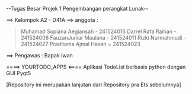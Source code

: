 --Tugas Besar Projek 1 Pengembangan perangkat Lunak--

==> Kelompok A2 - D41A
==> anggota :
> Muhamad Sopiana Aegiansah - 241524016
> Darrel Rafa Raihan - 241524006
> FauzanJuniar Maulana - 241524011
> Rizki Nurmahmudi - 241524027
> Praditama Ajmal Hasan = 241524023

==> Pengawas : Bapak Iwan

====> YOURTODO_APPS <====
Aplikasi TodoList berbasis python dengan GUI Pyqt5

[Repository ini merupakan lanjutan dari Repository pra Ets sebelumnya]
